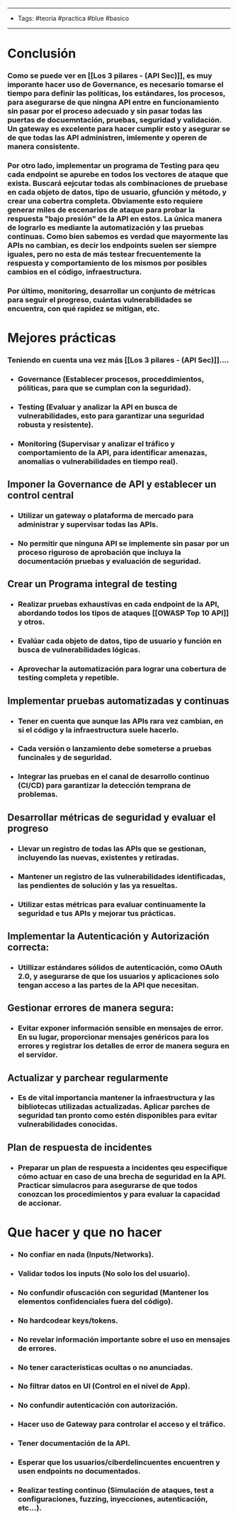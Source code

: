 ---------------------
-  Tags: #teoria #practica #blue #basico
---------------------
# Conclusión
### Como se puede ver en [[Los 3 pilares - (API Sec)]], es muy imporante hacer uso de **Governance**, es necesario tomarse el tiempo para definir las políticas, los estándares, los procesos, para asegurarse de que ningna API entre en funcionamiento sin pasar por el proceso adecuado y sin pasar todas las puertas de docuemntación, pruebas, seguridad y validación. Un gateway es excelente para hacer cumplir esto y asegurar se de que todas las API administren, imlemente y operen de manera consistente.
### Por otro lado, implementar un programa de **Testing** para qeu cada endpoint se apurebe en todos los vectores de ataque que exista. Buscará eejcutar todas als combinaciones de pruebase en cada objeto de datos, tipo de usuario, gfunción y método, y crear una cobertra completa. Obviamente esto requiere generar miles de escenarios de ataque para probar la respuesta "bajo presión" de la API en estos. La única manera de lograrlo es mediante la automatización y las pruebas continuas. Como bien sabemos es verdad que mayormente las APIs no cambian, es decir los endpoints suelen ser siempre iguales, pero no esta de más testear frecuentemente la respuesta y comportamiento de los mismos por posibles cambios en el código, infraestructura.
### Por último, **monitoring**, desarrollar un conjunto de métricas para seguir el progreso, cuántas vulnerabilidades se encuentra, con qué rapidez se mitigan, etc.

# Mejores prácticas

### Teniendo en cuenta una vez más [[Los 3 pilares - (API Sec)]]....
- ### **Governance** (Establecer procesos, proceddimientos, póliticas, para que se cumplan con la seguridad).
- ### **Testing** (Evaluar y analizar la API en busca de vulnerabilidades, esto para garantizar una seguridad robusta y resistente).
- ### **Monitoring** (Supervisar y analizar el tráfico y comportamiento de la API, para identificar amenazas, anomalías o vulnerabilidades en tiempo real).

## Imponer la Governance de API y establecer un control central
- ### Utilizar un gateway o plataforma de mercado para administrar y supervisar todas las APIs.
- ### No permitir que ninguna API se implemente sin pasar por un proceso riguroso de aprobación que incluya la documentación pruebas y evaluación de seguridad.
## Crear un Programa integral de testing
- ### Realizar pruebas exhaustivas en cada endpoint de la API, abordando todos los tipos de ataques [[OWASP Top 10 API]] y otros.
- ### Evalúar cada objeto de datos, tipo de usuario y función en busca de vulnerabilidades lógicas.
- ### Aprovechar la automatización para lograr una cobertura de testing completa y repetible.
## Implementar pruebas automatizadas y continuas
- ### Tener en cuenta que aunque las APIs rara vez cambian, en si el código y la infraestructura suele hacerlo.
- ### Cada versión o lanzamiento debe someterse a pruebas funcinales y de seguridad. 
- ### Integrar las pruebas en el canal de desarrollo continuo (CI/CD) para garantizar la detección temprana de problemas.
## Desarrollar métricas de seguridad y evaluar el progreso
- ### Llevar un registro de todas las APIs que se gestionan, incluyendo las nuevas, existentes y retiradas.
- ### Mantener un registro de las vulnerabilidades identificadas, las pendientes de solución y las ya resueltas.
- ### Utilizar estas métricas para evaluar continuamente la seguridad e tus APIs y mejorar tus prácticas.
## Implementar la Autenticación y Autorización correcta:
- ### Utillizar estándares sólidos de autenticación, como OAuth 2.0, y asegurarse de que los usuarios y aplicaciones solo tengan acceso a las partes de la API que necesitan.
## Gestionar errores de manera segura:
- ### Evitar exponer información sensible en mensajes de error. En su lugar, proporcionar mensajes genéricos para los errores y registrar los detalles de error de manera segura en el servidor.
## Actualizar y parchear regularmente
- ### Es de vital importancia mantener la infraestructura y las bibliotecas utilizadas actualizadas. Aplicar parches de seguridad tan pronto como estén disponibles para evitar vulnerabilidades conocidas.
## Plan de respuesta de incidentes
- ### Preparar un plan de respuesta a incidentes qeu especifique cómo actuar en caso de una brecha de seguridad en la API. Practicar simulacros para asegurarse de que todos conozcan los procedimientos y para evaluar la capacidad de accionar.

# Que hacer y que no hacer
- ### No confiar en nada (Inputs/Networks).
- ### Validar **todos** los inputs (No solo los del usuario).
- ### No confundir ofuscación con seguridad (Mantener los elementos confidenciales fuera del código).
- ### No hardcodear keys/tokens.
- ### No revelar información importante sobre el uso en mensajes de errores.
- ### No tener características ocultas o no anunciadas.
- ### No filtrar datos en UI (Control en el nivel de App).
- ### No confundir autenticación con autorización.
- ### Hacer uso de Gateway para controlar el acceso y el tráfico.
- ### Tener documentación de la API.
- ### Esperar que los usuarios/ciberdelincuentes encuentren y usen endpoints no documentados.
- ### Realizar **testing** continuo (Simulación de ataques, test a configuraciones, fuzzing, inyecciones, autenticación, etc...).
